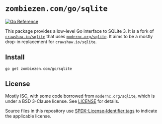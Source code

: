 # `zombiezen.com/go/sqlite`

[![Go Reference](https://pkg.go.dev/badge/zombiezen.com/go/sqlite.svg)](https://pkg.go.dev/zombiezen.com/go/sqlite)

This package provides a low-level Go interface to SQLite 3. It is a fork of
[`crawshaw.io/sqlite`][] that uses [`modernc.org/sqlite`][]. It aims to be a
mostly drop-in replacement for `crawshaw.io/sqlite`.

[`crawshaw.io/sqlite`]: https://github.com/crawshaw.io/sqlite
[`modernc.org/sqlite`]: https://pkg.go.dev/modernc.org/sqlite

## Install

```shell
go get zombiezen.com/go/sqlite
```

## License

Mostly ISC, with some code borrowed from `modernc.org/sqlite`, which is under a
BSD 3-Clause license. See [LICENSE](LICENSE) for details.

Source files in this repository use [SPDX-License-Identifier tags][] to indicate
the applicable license.

[SPDX-License-Identifier tags]: https://spdx.github.io/spdx-spec/appendix-V-using-SPDX-short-identifiers-in-source-files/
